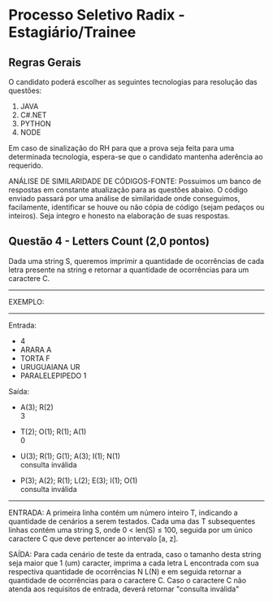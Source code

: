 # Processo Seletivo Radix - Estagiário/Trainee

## Regras Gerais

O candidato poderá escolher as seguintes tecnologias para resolução das questões:
1. JAVA
2. C#.NET
3. PYTHON
4. NODE

Em caso de sinalização do RH para que a prova seja feita para uma determinada tecnologia, espera-se que o candidato mantenha aderência ao requerido.


ANÁLISE DE SIMILARIDADE DE CÓDIGOS-FONTE:
Possuimos um banco de respostas em constante atualização para as questões abaixo. O código enviado passará por uma análise de similaridade onde conseguimos, facilamente, identificar se houve ou não cópia de código (sejam pedaços ou inteiros). Seja íntegro e honesto na elaboração de suas respostas.
  
## Questão 4 - Letters Count (2,0 pontos)

Dada uma string S, queremos imprimir a quantidade de ocorrências de cada letra presente na string e retornar a quantidade de ocorrências para um caractere C.

**********
EXEMPLO:
**********

Entrada: 
- 4
- ARARA A
- TORTA F
- URUGUAIANA UR
- PARALELEPIPEDO 1

Saída:
- A(3); R(2)  
  3

- T(2); O(1); R(1); A(1)  
  0

- U(3); R(1); G(1); A(3); I(1); N(1)  
  consulta inválida

- P(3); A(2); R(1); L(2); E(3); I(1); O(1)  
  consulta inválida

**********

ENTRADA: A primeira linha contém um número inteiro T, indicando a quantidade de cenários a serem testados. Cada uma das T subsequentes linhas contém uma string S, onde 0 < len(S) ≤ 100, seguida por um único caractere C que deve pertencer ao intervalo [a, z].

SAÍDA: Para cada cenário de teste da entrada, caso o tamanho desta string seja maior que 1 (um) caracter, imprima a cada letra L encontrada com sua respectiva quantidade de ocorrências N L(N) e em seguida retornar a quantidade de ocorrências para o caractere C. Caso o caractere C não atenda aos requisitos de entrada, deverá retornar "consulta inválida"
